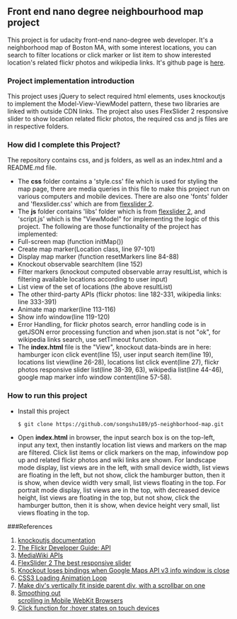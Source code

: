 ## Front end nano degree neighbourhood map project

This project is for udacity front-end nano-degree web developer. It's a neighborhood map of Boston MA, with some interest locations, you can search to filter locations or click marker or list item to show interested location's related flickr photos and wikipedia links. It's github page is [here](https://github.com/songshu189/p5-neighborhood-map/).

### Project implementation introduction

This project uses jQuery to select required html elements, uses knockoutjs to implement the Model-View-ViewModel pattern, these two libraries are linked with outside CDN links. The project also uses FlexSlider 2 responsive slider to show location related flickr photos, the required css and js files are in respective folders.

### How did I complete this Project?

The repository contains css, and js folders, as well as an index.html and a README.md file.
* The **css** folder contains a 'style.css' file which is used for styling the map page, there are media queries in this file to make this project run on various computers and mobile devices. There are also one 'fonts' folder and 'flexslider.css' which are from [flexslider 2](http://flexslider.woothemes.com/).
* The **js** folder contains 'libs' folder which is from [flexslider 2](http://flexslider.woothemes.com/), and 'script.js' which is the "ViewModel" for implementing the logic of this project. The following are those functionality of the project has implemented: 
 * Full-screen map (function initMap())
 * Create map marker(Location class, line 97-101)
 * Display map marker (function resetMarkers line 84-88)
 * Knockout observable searchItem (line 152)
 * Filter markers (knockout computed observable array resultList, which is filtering available locations according to user input)
 * List view of the set of locations (the above resultList)
 * The other third-party APIs (flickr photos: line 182-331, wikipedia links: line 333-391)
 * Animate map marker(line 113-116)
 * Show info window(line 119-120)
 * Error Handling, for flickr photos search, error handling code is in getJSON error processing function and when json.stat is not "ok", for wikipedia links search, use setTimeout function.
* The **index.html** file is the "View", knockout data-binds are in here: hamburger icon click event(line 15), user input search item(line 19), locations list view(line 26-28), locations list click event(line 27), flickr photos responsive slider list(line 38-39, 63), wikipedia list(line 44-46), google map marker info window content(line 57-58).

### How to run this project

 * Install this project

    `$ git clone https://github.com/songshu189/p5-neighborhood-map.git`

 * Open **index.html** in browser, the input search box is on the top-left, input any text, then instantly location list views and markers on the map are filtered. Click list items or click markers on the map, infowindow pop up and related flickr photos and wiki links are shown. For landscape mode display, list views are in the left, with small device width, list views are floating in the left, but not show, click the hamburger button, then it is show, when device width very small, list views floating in the top. For portrait mode display, list views are in the top, with decreased device height, list views are floating in the top, but not show, click the hamburger button, then it is show, when device height very small, list views floating in the top.
 
###References

1. [knockoutjs documentation](http://knockoutjs.com/documentation/introduction.html)
2. [The Flickr Developer Guide: API](https://www.flickr.com/services/developer/api/)
3. [MediaWiki APIs](https://www.mediawiki.org/wiki/API:Main_page)
4. [FlexSlider 2 The best responsive slider](http://flexslider.woothemes.com/)
5. [Knockout loses bindings when Google Maps API v3 info window is close](http://stackoverflow.com/questions/15317796/knockout-loses-bindings-when-google-maps-api-v3-info-window-is-closed)
6. [CSS3 Loading Animation Loop](http://www.alessioatzeni.com/blog/css3-loading-animation-loop/)
7. [Make div's vertically fit inside parent div, with a scrollbar on one](http://stackoverflow.com/questions/28685362/make-divs-vertically-fit-inside-parent-div-with-a-scrollbar-on-one)
8. [Smoothing out <div> scrolling in Mobile WebKit Browsers](http://weblog.west-wind.com/posts/2013/Jun/01/Smoothing-out-div-scrolling-in-Mobile-WebKit-Browsers)
9. [Click function for :hover states on touch devices](https://css-tricks.com/forums/topic/click-function-for-hover-states-on-touch-devices/)